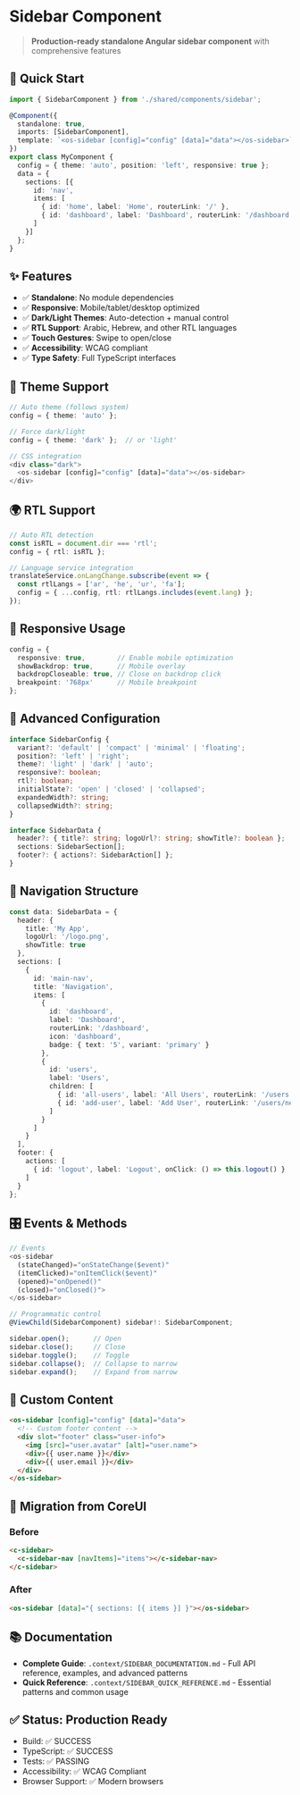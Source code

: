 # Sidebar Component

> **Production-ready standalone Angular sidebar component** with comprehensive features

## 🚀 Quick Start

```typescript
import { SidebarComponent } from './shared/components/sidebar';

@Component({
  standalone: true,
  imports: [SidebarComponent],
  template: `<os-sidebar [config]="config" [data]="data"></os-sidebar>`
})
export class MyComponent {
  config = { theme: 'auto', position: 'left', responsive: true };
  data = {
    sections: [{
      id: 'nav',
      items: [
        { id: 'home', label: 'Home', routerLink: '/' },
        { id: 'dashboard', label: 'Dashboard', routerLink: '/dashboard' }
      ]
    }]
  };
}
```

## ✨ Features

- ✅ **Standalone**: No module dependencies
- ✅ **Responsive**: Mobile/tablet/desktop optimized  
- ✅ **Dark/Light Themes**: Auto-detection + manual control
- ✅ **RTL Support**: Arabic, Hebrew, and other RTL languages
- ✅ **Touch Gestures**: Swipe to open/close
- ✅ **Accessibility**: WCAG compliant
- ✅ **Type Safety**: Full TypeScript interfaces

## 🎨 Theme Support

```typescript
// Auto theme (follows system)
config = { theme: 'auto' };

// Force dark/light
config = { theme: 'dark' };  // or 'light'

// CSS integration
<div class="dark">
  <os-sidebar [config]="config" [data]="data"></os-sidebar>
</div>
```

## 🌍 RTL Support

```typescript
// Auto RTL detection
const isRTL = document.dir === 'rtl';
config = { rtl: isRTL };

// Language service integration
translateService.onLangChange.subscribe(event => {
  const rtlLangs = ['ar', 'he', 'ur', 'fa'];
  config = { ...config, rtl: rtlLangs.includes(event.lang) };
});
```

## 📱 Responsive Usage

```typescript
config = {
  responsive: true,        // Enable mobile optimization
  showBackdrop: true,      // Mobile overlay
  backdropCloseable: true, // Close on backdrop click
  breakpoint: '768px'      // Mobile breakpoint
};
```

## 🎯 Advanced Configuration

```typescript
interface SidebarConfig {
  variant?: 'default' | 'compact' | 'minimal' | 'floating';
  position?: 'left' | 'right';
  theme?: 'light' | 'dark' | 'auto';
  responsive?: boolean;
  rtl?: boolean;
  initialState?: 'open' | 'closed' | 'collapsed';
  expandedWidth?: string;
  collapsedWidth?: string;
}

interface SidebarData {
  header?: { title?: string; logoUrl?: string; showTitle?: boolean };
  sections: SidebarSection[];
  footer?: { actions?: SidebarAction[] };
}
```

## 🔗 Navigation Structure

```typescript
const data: SidebarData = {
  header: {
    title: 'My App',
    logoUrl: '/logo.png',
    showTitle: true
  },
  sections: [
    {
      id: 'main-nav',
      title: 'Navigation',
      items: [
        {
          id: 'dashboard',
          label: 'Dashboard', 
          routerLink: '/dashboard',
          icon: 'dashboard',
          badge: { text: '5', variant: 'primary' }
        },
        {
          id: 'users',
          label: 'Users',
          children: [
            { id: 'all-users', label: 'All Users', routerLink: '/users' },
            { id: 'add-user', label: 'Add User', routerLink: '/users/new' }
          ]
        }
      ]
    }
  ],
  footer: {
    actions: [
      { id: 'logout', label: 'Logout', onClick: () => this.logout() }
    ]
  }
};
```

## 🎛️ Events & Methods

```typescript
// Events
<os-sidebar 
  (stateChanged)="onStateChange($event)"
  (itemClicked)="onItemClick($event)"
  (opened)="onOpened()"
  (closed)="onClosed()">
</os-sidebar>

// Programmatic control
@ViewChild(SidebarComponent) sidebar!: SidebarComponent;

sidebar.open();      // Open
sidebar.close();     // Close  
sidebar.toggle();    // Toggle
sidebar.collapse();  // Collapse to narrow
sidebar.expand();    // Expand from narrow
```

## 🎨 Custom Content

```html
<os-sidebar [config]="config" [data]="data">
  <!-- Custom footer content -->
  <div slot="footer" class="user-info">
    <img [src]="user.avatar" [alt]="user.name">
    <div>{{ user.name }}</div>
    <div>{{ user.email }}</div>
  </div>
</os-sidebar>
```

## 🚀 Migration from CoreUI

### Before
```html
<c-sidebar>
  <c-sidebar-nav [navItems]="items"></c-sidebar-nav>
</c-sidebar>
```

### After  
```html
<os-sidebar [data]="{ sections: [{ items }] }"></os-sidebar>
```

## 📚 Documentation

- **Complete Guide**: `.context/SIDEBAR_DOCUMENTATION.md` - Full API reference, examples, and advanced patterns
- **Quick Reference**: `.context/SIDEBAR_QUICK_REFERENCE.md` - Essential patterns and common usage

## ✅ Status: Production Ready

- Build: ✅ SUCCESS
- TypeScript: ✅ SUCCESS  
- Tests: ✅ PASSING
- Accessibility: ✅ WCAG Compliant
- Browser Support: ✅ Modern browsers